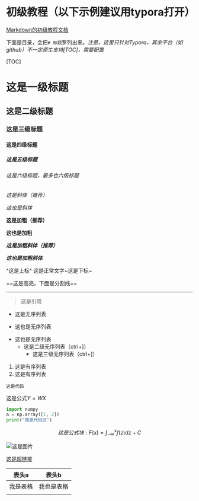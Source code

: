 # 初级教程（以下示例建议用typora打开）

[Markdown的初级教程文档](https://support.typora.io/Markdown-Reference/)

下面是目录，会把`# 标题`罗列出来。*注意，这里只针对Typora，其余平台（如github）不一定原生支持[TOC]，需要配置*

[TOC]

# 这是一级标题

## 这是二级标题

### 这是三级标题

#### 这是四级标题

##### 这是五级标题

###### 这是六级标题，最多也六级标题

*这是斜体（推荐）*

_这也是斜体_

**这是加粗（推荐）**

__这也是加粗__

***这是加粗斜体（推荐）***

___这也是加粗斜体___

<!--这是注释-->

^这是上标^ 这是正常文字~这是下标~

==这是高亮，下面是分割线==

___

> 这是引用

- 这是无序列表

+ 这也是无序列表

* 这也是无序列表
    * 这是二级无序列表（ctrl+]）
        * 这是三级无序列表（ctrl+]）

1. 这是有序列表
2. 这是有序列表

`这是代码`

这是公式$Y=WX$ 

```python
import numpy
a = np.array([1, 2])
print("我是代码区")
```

$$
这是公式块:F(x)=\int_{-\infty}^{x}f(z)dz+C
$$

![这是图片](C:\Users\63582\Desktop\bics_tutorial\tools\markdown\figs\u=4208678024,1787787159&fm=253&fmt=auto&app=120&f=JPEG.jpeg)

[这是超链接](http://www.emvdy.com)

| 表头a    | 表头b      |
| -------- | ---------- |
| 我是表格 | 我也是表格 |
|          |            |